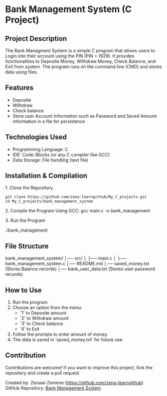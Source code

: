 # Bank Management System (C Project)

## Project Description
The Bank Managment System is a simple C program that allows users to Login into their account using the PIN (PIN = 1929). 
It provides functionalities to Deposite Money, Withdraw Money, Check Balance, and Exit from system.
The program runs on the command line (CMD) and stores data using files.

##  Features
-  Deposite  
-  Withdraw   
-  Check balance 
-  Store user Account Information such as Password and Saved Amount information in a file for persistence  

## Technologies Used
- Programming Language: C  
- IDE: Code::Blocks (or any C compiler like GCC)  
- Data Storage: File handling (text file)  

## Installation & Compilation
1️. Clone the Repository

    git clone https://github.com/zena-learngithub/My_C_projects.git
    cd My_C_projects/bank_management_system

2️. Compile the Program
   Using GCC:
   gcc main.c -o bank_management

3️. Run the Program

./bank_management

## File Structure

bank_management_system/
│── src/
│   ├── main.c
│   ├── bank_management_system.c
│── README.md
│── saved_money.txt  (Stores Balance records)
│── bank_user_data.txt (Stores user password records)

##  How to Use
1. Run the program.
2. Choose an option from the menu:
   - '1' to Deposite amount
   - '2' to Withdraw amount
   - '3' to Check balance
   - '4' to Exit
3. Follow the prompts to enter amount of money.
4. The data is saved in 'saved_money.txt' for future use.

##  Contribution
Contributions are welcome! If you want to improve this project, fork the repository and create a pull request.

Created by: Zenawi Zemene (https://github.com/zena-learngithub)  
GitHub Repository: [Bank Management System](https://github.com/zena-learngithub/My_C_projects/bank_management_system)  

